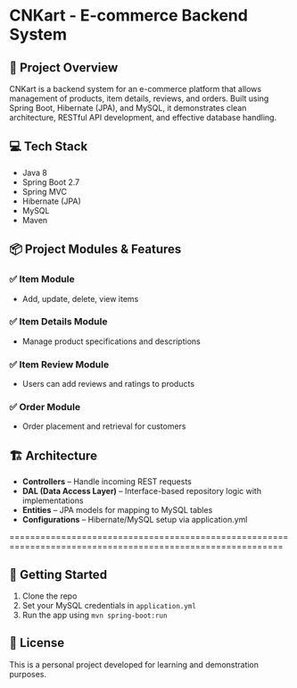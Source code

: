 # CNKart - E-commerce Backend System

## 🛒 Project Overview
CNKart is a backend system for an e-commerce platform that allows management of products, item details, reviews, and orders. Built using Spring Boot, Hibernate (JPA), and MySQL, it demonstrates clean architecture, RESTful API development, and effective database handling.

## 💻 Tech Stack
- Java 8
- Spring Boot 2.7
- Spring MVC
- Hibernate (JPA)
- MySQL
- Maven

## 📦 Project Modules & Features

### ✅ Item Module
- Add, update, delete, view items

### ✅ Item Details Module
- Manage product specifications and descriptions

### ✅ Item Review Module
- Users can add reviews and ratings to products

### ✅ Order Module
- Order placement and retrieval for customers

## 🏗️ Architecture
- **Controllers** – Handle incoming REST requests
- **DAL (Data Access Layer)** – Interface-based repository logic with implementations
- **Entities** – JPA models for mapping to MySQL tables
- **Configurations** – Hibernate/MySQL setup via application.yml

===========================================================================================================

## 🚀 Getting Started
1. Clone the repo
2. Set your MySQL credentials in `application.yml`
3. Run the app using `mvn spring-boot:run`

## 📜 License
This is a personal project developed for learning and demonstration purposes.

